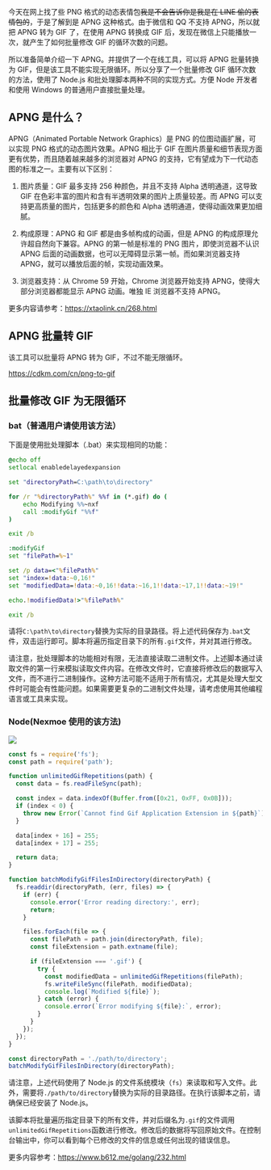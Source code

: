 今天在网上找了些 PNG 格式的动态表情包~~我是不会告诉你是我是在 LINE 偷的表情包的~~，于是了解到是 APNG 这种格式。由于微信和 QQ 不支持 APNG，所以就把 APNG 转为 GIF 了，在使用 APNG 转换成 GIF 后，发现在微信上只能播放一次，就产生了如何批量修改 GIF 的循环次数的问题。

所以准备简单介绍一下 APNG。并提供了一个在线工具，可以将 APNG 批量转换为 GIF，但是该工具不能实现无限循环。所以分享了一个批量修改 GIF 循环次数的方法，使用了 Node.js 和批处理脚本两种不同的实现方式。方便 Node 开发者和使用 Windows 的普通用户直接批量处理。

## APNG 是什么？

APNG（Animated Portable Network Graphics）是 PNG 的位图动画扩展，可以实现 PNG 格式的动态图片效果。APNG 相比于 GIF 在图片质量和细节表现方面更有优势，而且随着越来越多的浏览器对 APNG 的支持，它有望成为下一代动态图的标准之一。主要有以下区别：

1. 图片质量：GIF 最多支持 256 种颜色，并且不支持 Alpha 透明通道，这导致 GIF 在色彩丰富的图片和含有半透明效果的图片上质量较差。而 APNG 可以支持更高质量的图片，包括更多的颜色和 Alpha 透明通道，使得动画效果更加细腻。

2. 构成原理：APNG 和 GIF 都是由多帧构成的动画，但是 APNG 的构成原理允许超自然向下兼容。APNG 的第一帧是标准的 PNG 图片，即使浏览器不认识 APNG 后面的动画数据，也可以无障碍显示第一帧。而如果浏览器支持 APNG，就可以播放后面的帧，实现动画效果。

3. 浏览器支持：从 Chrome 59 开始，Chrome 浏览器开始支持 APNG，使得大部分浏览器都能显示 APNG 动画。唯独 IE 浏览器不支持 APNG。

更多内容请参考：<https://xtaolink.cn/268.html>

## APNG 批量转 GIF

该工具可以批量将 APNG 转为 GIF，不过不能无限循环。

<https://cdkm.com/cn/png-to-gif>

## 批量修改 GIF 为无限循环

### bat（普通用户请使用该方法）

下面是使用批处理脚本（.bat）来实现相同的功能：

```bat
@echo off
setlocal enabledelayedexpansion

set "directoryPath=C:\path\to\directory"

for /r "%directoryPath%" %%f in (*.gif) do (
    echo Modifying %%~nxf
    call :modifyGif "%%f"
)

exit /b

:modifyGif
set "filePath=%~1"

set /p data=<"%filePath%"
set "index=!data:~0,16!"
set "modifiedData=!data:~0,16!!data:~16,1!!data:~17,1!!data:~19!"

echo.!modifiedData!>"%filePath%"

exit /b
```

请将`C:\path\to\directory`替换为实际的目录路径。将上述代码保存为`.bat`文件，双击运行即可。脚本将遍历指定目录下的所有`.gif`文件，并对其进行修改。

请注意，批处理脚本的功能相对有限，无法直接读取二进制文件。上述脚本通过读取文件的第一行来模拟读取文件内容。在修改文件时，它直接将修改后的数据写入文件，而不进行二进制操作。这种方法可能不适用于所有情况，尤其是处理大型文件时可能会有性能问题。如果需要更复杂的二进制文件处理，请考虑使用其他编程语言或工具来实现。

### Node(Nexmoe 使用的该方法)

![](https://i.dawnlab.me/126036c1db438306d478d218435527cc.png)

```javascript
const fs = require('fs');
const path = require('path');

function unlimitedGifRepetitions(path) {
  const data = fs.readFileSync(path);

  const index = data.indexOf(Buffer.from([0x21, 0xFF, 0x0B]));
  if (index < 0) {
    throw new Error(`Cannot find Gif Application Extension in ${path}`);
  }

  data[index + 16] = 255;
  data[index + 17] = 255;

  return data;
}

function batchModifyGifFilesInDirectory(directoryPath) {
  fs.readdir(directoryPath, (err, files) => {
    if (err) {
      console.error('Error reading directory:', err);
      return;
    }

    files.forEach(file => {
      const filePath = path.join(directoryPath, file);
      const fileExtension = path.extname(file);

      if (fileExtension === '.gif') {
        try {
          const modifiedData = unlimitedGifRepetitions(filePath);
          fs.writeFileSync(filePath, modifiedData);
          console.log(`Modified ${file}`);
        } catch (error) {
          console.error(`Error modifying ${file}:`, error);
        }
      }
    });
  });
}

const directoryPath = './path/to/directory';
batchModifyGifFilesInDirectory(directoryPath);
```

请注意，上述代码使用了 Node.js 的文件系统模块（`fs`）来读取和写入文件。此外，需要将`./path/to/directory`替换为实际的目录路径。在执行该脚本之前，请确保已经安装了 Node.js。

该脚本将批量遍历指定目录下的所有文件，并对后缀名为`.gif`的文件调用`unlimitedGifRepetitions`函数进行修改。修改后的数据将写回原始文件。在控制台输出中，你可以看到每个已修改的文件的信息或任何出现的错误信息。

更多内容参考：<https://www.b612.me/golang/232.html>
